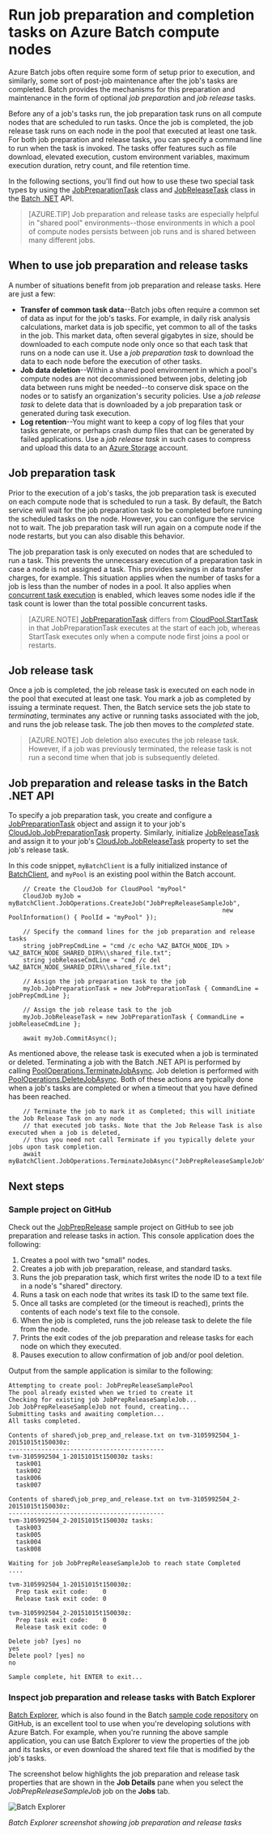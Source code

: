 <properties
	pageTitle="Job preparation and cleanup in Batch | Windows Azure"
	description="Employ job-level preparation tasks to minimize data transfer to Azure Batch compute nodes, and release tasks for node cleanup at job completion."
	services="batch"
	documentationCenter=".net"
	authors="mmacy"
	manager="timlt"
	editor=""
	tags="azure-resource-manager"/>

<tags
	ms.service="batch"
	ms.date="10/15/2015"
	wacn.date=""/>

# Run job preparation and completion tasks on Azure Batch compute nodes

Azure Batch jobs often require some form of setup prior to execution, and similarly, some sort of post-job maintenance after the job's tasks are completed. Batch provides the mechanisms for this preparation and maintenance in the form of optional *job preparation* and *job release* tasks.

Before any of a job's tasks run, the job preparation task runs on all compute nodes that are scheduled to run tasks. Once the job is completed, the job release task runs on each node in the pool that executed at least one task. For both job preparation and release tasks, you can specify a command line to run when the task is invoked. The tasks offer features such as file download, elevated execution, custom environment variables, maximum execution duration, retry count, and file retention time.

In the following sections, you'll find out how to use these two special task types by using the [JobPreparationTask][net_job_prep] class and [JobReleaseTask][net_job_release] class in the [Batch .NET][api_net] API.

> [AZURE.TIP] Job preparation and release tasks are especially helpful in "shared pool" environments--those environments in which a pool of compute nodes persists between job runs and is shared between many different jobs.

## When to use job preparation and release tasks

A number of situations benefit from job preparation and release tasks. Here are just a few:

- **Transfer of common task data**--Batch jobs often require a common set of data as input for the job's tasks. For example, in daily risk analysis calculations, market data is job specific, yet common to all of the tasks in the job. This market data, often several gigabytes in size, should be downloaded to each compute node only once so that each task that runs on a node can use it. Use a *job preparation task* to download the data to each node before the execution of other tasks.
- **Job data deletion**--Within a shared pool environment in which a pool's compute nodes are not decommissioned between jobs, deleting job data between runs might be needed--to conserve disk space on the nodes or to satisfy an organization's security policies. Use a *job release task* to delete data that is downloaded by a job preparation task or generated during task execution.
- **Log retention**--You might want to keep a copy of log files that your tasks generate, or perhaps crash dump files that can be generated by failed applications. Use a *job release task* in such cases to compress and upload this data to an [Azure Storage][azure_storage] account.

## Job preparation task

Prior to the execution of a job's tasks, the job preparation task is executed on each compute node that is scheduled to run a task. By default, the Batch service will wait for the job preparation task to be completed before running the scheduled tasks on the node. However, you can configure the service not to wait. The job preparation task will run again on a compute node if the node restarts, but you can also disable this behavior.

The job preparation task is only executed on nodes that are scheduled to run a task. This prevents the unnecessary execution of a preparation task in case a node is not assigned a task. This provides savings in data transfer charges, for example. This situation applies when the number of tasks for a job is less than the number of nodes in a pool. It also applies when [concurrent task execution](/documentation/articles/batch-parallel-node-tasks) is enabled, which leaves some nodes idle if the task count is lower than the total possible concurrent tasks.

> [AZURE.NOTE] [JobPreparationTask][net_job_prep_cloudjob] differs from [CloudPool.StartTask][pool_starttask] in that JobPreparationTask executes at the start of each job, whereas StartTask executes only when a compute node first joins a pool or restarts.

## Job release task

Once a job is completed, the job release task is executed on each node in the pool that executed at least one task. You mark a job as completed by issuing a terminate request. Then, the Batch service sets the job state to *terminating*, terminates any active or running tasks associated with the job, and runs the job release task. The job then moves to the *completed* state.

> [AZURE.NOTE] Job deletion also executes the job release task. However, if a job was previously terminated, the release task is not run a second time when that job is subsequently deleted.

## Job preparation and release tasks in the Batch .NET API

To specify a job preparation task, you create and configure a [JobPreparationTask][net_job_prep] object and assign it to your job's [CloudJob.JobPreparationTask][net_job_prep_cloudjob] property. Similarly, initialize [JobReleaseTask][net_job_release] and assign it to your job's [CloudJob.JobReleaseTask][net_job_prep_cloudjob] property to set the job's release task.

In this code snippet, `myBatchClient` is a fully initialized instance of [BatchClient][net_batch_client], and `myPool` is an existing pool within the Batch account.

		// Create the CloudJob for CloudPool "myPool"
		CloudJob myJob = myBatchClient.JobOperations.CreateJob("JobPrepReleaseSampleJob",
															   new PoolInformation() { PoolId = "myPool" });

		// Specify the command lines for the job preparation and release tasks
		string jobPrepCmdLine = "cmd /c echo %AZ_BATCH_NODE_ID% > %AZ_BATCH_NODE_SHARED_DIR%\\shared_file.txt";
		string jobReleaseCmdLine = "cmd /c del %AZ_BATCH_NODE_SHARED_DIR%\\shared_file.txt";

		// Assign the job preparation task to the job
		myJob.JobPreparationTask = new JobPreparationTask { CommandLine = jobPrepCmdLine };

		// Assign the job release task to the job
		myJob.JobReleaseTask = new JobPreparationTask { CommandLine = jobReleaseCmdLine };

		await myJob.CommitAsync();

As mentioned above, the release task is executed when a job is terminated or deleted. Terminating a job with the Batch .NET API is performed by calling [PoolOperations.TerminateJobAsync][net_job_terminate]. Job deletion is performed with [PoolOperations.DeleteJobAsync][net_job_delete]. Both of these actions are typically done when a job's tasks are completed or when a timeout that you have defined has been reached.

		// Terminate the job to mark it as Completed; this will initiate the Job Release Task on any node
		// that executed job tasks. Note that the Job Release Task is also executed when a job is deleted,
		// thus you need not call Terminate if you typically delete your jobs upon task completion.
		await myBatchClient.JobOperations.TerminateJobAsync("JobPrepReleaseSampleJob");

## Next steps

### Sample project on GitHub

Check out the [JobPrepRelease][job_prep_release_sample] sample project on GitHub to see job preparation and release tasks in action. This console application does the following:

1. Creates a pool with two "small" nodes.
2. Creates a job with job preparation, release, and standard tasks.
3. Runs the job preparation task, which first writes the node ID to a text file in a node's "shared" directory.
4. Runs a task on each node that writes its task ID to the same text file.
5. Once all tasks are completed (or the timeout is reached), prints the contents of each node's text file to the console.
6. When the job is completed, runs the job release task to delete the file from the node.
6. Prints the exit codes of the job preparation and release tasks for each node on which they executed.
7. Pauses execution to allow confirmation of job and/or pool deletion.

Output from the sample application is similar to the following:

```
Attempting to create pool: JobPrepReleaseSamplePool
The pool already existed when we tried to create it
Checking for existing job JobPrepReleaseSampleJob...
Job JobPrepReleaseSampleJob not found, creating...
Submitting tasks and awaiting completion...
All tasks completed.

Contents of shared\job_prep_and_release.txt on tvm-3105992504_1-20151015t150030z:
-------------------------------------------
tvm-3105992504_1-20151015t150030z tasks:
  task001
  task002
  task006
  task007

Contents of shared\job_prep_and_release.txt on tvm-3105992504_2-20151015t150030z:
-------------------------------------------
tvm-3105992504_2-20151015t150030z tasks:
  task003
  task005
  task004
  task008

Waiting for job JobPrepReleaseSampleJob to reach state Completed
....

tvm-3105992504_1-20151015t150030z:
  Prep task exit code:    0
  Release task exit code: 0

tvm-3105992504_2-20151015t150030z:
  Prep task exit code:    0
  Release task exit code: 0

Delete job? [yes] no
yes
Delete pool? [yes] no
no

Sample complete, hit ENTER to exit...
```

### Inspect job preparation and release tasks with Batch Explorer

[Batch Explorer][batch_explorer_article], which is also found in the Batch [sample code repository][batch_explorer_project] on GitHub, is an excellent tool to use when you're developing solutions with Azure Batch. For example, when you're running the above sample application, you can use Batch Explorer to view the properties of the job and its tasks, or even download the shared text file that is modified by the job's tasks.

The screenshot below highlights the job preparation and release task properties that are shown in the **Job Details** pane when you select the *JobPrepReleaseSampleJob* job on the **Jobs** tab.

![Batch Explorer][1]

*Batch Explorer screenshot showing job preparation and release tasks*

[api_net]: http://msdn.microsoft.com/zh-cn/library/azure/mt348682.aspx
[api_net_listjobs]: https://msdn.microsoft.com/zh-cn/library/azure/microsoft.azure.batch.joboperations.listjobs.aspx
[api_rest]: http://msdn.microsoft.com/zh-cn/library/azure/dn820158.aspx
[azure_storage]: https://azure.microsoft.com/services/storage/
[batch_explorer_article]: http://blogs.technet.com/b/windowshpc/archive/2015/01/20/azure-batch-explorer-sample-walkthrough.aspx
[batch_explorer_project]: https://github.com/Azure/azure-batch-samples/tree/master/CSharp/BatchExplorer
[job_prep_release_sample]: https://github.com/Azure/azure-batch-samples/tree/master/CSharp/ArticleProjects/JobPrepRelease
[net_batch_client]: https://msdn.microsoft.com/zh-cn/library/azure/microsoft.azure.batch.batchclient.aspx
[net_cloudjob]:https://msdn.microsoft.com/zh-cn/library/azure/microsoft.azure.batch.cloudjob.aspx
[net_job_prep]: https://msdn.microsoft.com/zh-cn/library/azure/microsoft.azure.batch.jobpreparationtask.aspx
[net_job_prep_cloudjob]: https://msdn.microsoft.com/zh-cn/library/azure/microsoft.azure.batch.cloudjob.jobpreparationtask.aspx
[net_job_delete]: https://msdn.microsoft.com/zh-cn/library/azure/microsoft.azure.batch.joboperations.deletejobasync.aspx
[net_job_terminate]: https://msdn.microsoft.com/zh-cn/library/azure/microsoft.azure.batch.joboperations.terminatejobasync.aspx
[net_job_release]: https://msdn.microsoft.com/zh-cn/library/azure/microsoft.azure.batch.jobreleasetask.aspx
[net_job_release_cloudjob]: https://msdn.microsoft.com/zh-cn/library/azure/microsoft.azure.batch.cloudjob.jobreleasetask.aspx
[pool_starttask]: https://msdn.microsoft.com/zh-cn/library/azure/microsoft.azure.batch.cloudpool.starttask.aspx

[net_list_certs]: https://msdn.microsoft.com/zh-cn/library/azure/microsoft.azure.batch.certificateoperations.listcertificates.aspx
[net_list_compute_nodes]: https://msdn.microsoft.com/zh-cn/library/azure/microsoft.azure.batch.pooloperations.listcomputenodes.aspx
[net_list_job_schedules]: https://msdn.microsoft.com/zh-cn/library/azure/microsoft.azure.batch.jobscheduleoperations.listjobschedules.aspx
[net_list_jobprep_status]: https://msdn.microsoft.com/zh-cn/library/azure/microsoft.azure.batch.joboperations.listjobpreparationandreleasetaskstatus.aspx
[net_list_jobs]: https://msdn.microsoft.com/zh-cn/library/azure/microsoft.azure.batch.joboperations.listjobs.aspx
[net_list_nodefiles]: https://msdn.microsoft.com/zh-cn/library/azure/microsoft.azure.batch.joboperations.listnodefiles.aspx
[net_list_pools]: https://msdn.microsoft.com/zh-cn/library/azure/microsoft.azure.batch.pooloperations.listpools.aspx
[net_list_schedule_jobs]: https://msdn.microsoft.com/zh-cn/library/azure/microsoft.azure.batch.jobscheduleoperations.listjobs.aspx
[net_list_task_files]: https://msdn.microsoft.com/zh-cn/library/azure/microsoft.azure.batch.cloudtask.listnodefiles.aspx
[net_list_tasks]: https://msdn.microsoft.com/zh-cn/library/azure/microsoft.azure.batch.joboperations.listtasks.aspx

[1]: ./media/batch-job-prep-release/batchexplorer-01.png
[2]: ./media/batch-job-prep-release/batchexplorer-02.png

